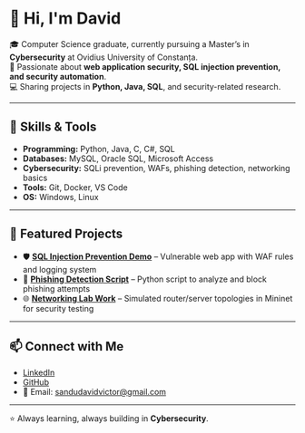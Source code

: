 # 👋 Hi, I'm David  

🎓 Computer Science graduate, currently pursuing a Master’s in **Cybersecurity** at Ovidius University of Constanța.  
🔐 Passionate about **web application security, SQL injection prevention, and security automation**.  
💻 Sharing projects in **Python, Java, SQL**, and security-related research.  

---

## 🔧 Skills & Tools
- **Programming:** Python, Java, C, C#, SQL  
- **Databases:** MySQL, Oracle SQL, Microsoft Access  
- **Cybersecurity:** SQLi prevention, WAFs, phishing detection, networking basics  
- **Tools:** Git, Docker, VS Code  
- **OS:** Windows, Linux  

---

## 📂 Featured Projects
- 🛡️ **[SQL Injection Prevention Demo](#)** – Vulnerable web app with WAF rules and logging system  
- 📧 **[Phishing Detection Script](#)** – Python script to analyze and block phishing attempts  
- 🌐 **[Networking Lab Work](#)** – Simulated router/server topologies in Mininet for security testing  

---

## 📫 Connect with Me
- [LinkedIn](https://www.linkedin.com/in/sandu-david-victor-63173627b/)  
- [GitHub](https://github.com/Cakelov3r)  
- 📧 Email: sandudavidvictor@gmail.com  

---

⭐️ Always learning, always building in **Cybersecurity**.
